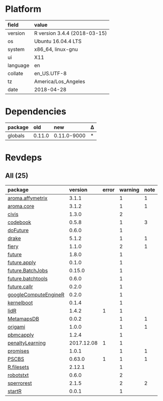 # Platform

|field    |value                        |
|:--------|:----------------------------|
|version  |R version 3.4.4 (2018-03-15) |
|os       |Ubuntu 16.04.4 LTS           |
|system   |x86_64, linux-gnu            |
|ui       |X11                          |
|language |en                           |
|collate  |en_US.UTF-8                  |
|tz       |America/Los_Angeles          |
|date     |2018-04-28                   |

# Dependencies

|package |old    |new         |Δ  |
|:-------|:------|:-----------|:--|
|globals |0.11.0 |0.11.0-9000 |*  |

# Revdeps

## All (25)

|package                                                  |version    |error |warning |note |
|:--------------------------------------------------------|:----------|:-----|:-------|:----|
|[aroma.affymetrix](problems.md#aromaaffymetrix)          |3.1.1      |      |1       |1    |
|[aroma.core](problems.md#aromacore)                      |3.1.2      |      |1       |1    |
|[civis](problems.md#civis)                               |1.3.0      |      |2       |     |
|[codebook](problems.md#codebook)                         |0.5.8      |      |1       |3    |
|[doFuture](problems.md#dofuture)                         |0.6.0      |      |1       |     |
|[drake](problems.md#drake)                               |5.1.2      |      |1       |1    |
|[fiery](problems.md#fiery)                               |1.1.0      |      |2       |1    |
|[future](problems.md#future)                             |1.8.0      |      |1       |     |
|[future.apply](problems.md#futureapply)                  |0.1.0      |      |1       |     |
|[future.BatchJobs](problems.md#futurebatchjobs)          |0.15.0     |      |1       |     |
|[future.batchtools](problems.md#futurebatchtools)        |0.6.0      |      |1       |     |
|[future.callr](problems.md#futurecallr)                  |0.2.0      |      |1       |     |
|[googleComputeEngineR](problems.md#googlecomputeenginer) |0.2.0      |      |1       |     |
|[kernelboot](problems.md#kernelboot)                     |0.1.4      |      |1       |     |
|[lidR](problems.md#lidr)                                 |1.4.2      |1     |1       |     |
|[MetamapsDB](problems.md#metamapsdb)                     |0.0.2      |      |1       |1    |
|[origami](problems.md#origami)                           |1.0.0      |      |1       |1    |
|[pbmcapply](problems.md#pbmcapply)                       |1.2.4      |      |1       |     |
|[penaltyLearning](problems.md#penaltylearning)           |2017.12.08 |1     |1       |     |
|[promises](problems.md#promises)                         |1.0.1      |      |1       |1    |
|[PSCBS](problems.md#pscbs)                               |0.63.0     |1     |1       |1    |
|[R.filesets](problems.md#rfilesets)                      |2.12.1     |      |1       |     |
|[robotstxt](problems.md#robotstxt)                       |0.6.0      |      |2       |     |
|[sperrorest](problems.md#sperrorest)                     |2.1.5      |      |2       |2    |
|[startR](problems.md#startr)                             |0.0.1      |      |1       |     |

